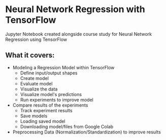 # Neural Network Regression with TensorFlow
Jupyter Notebook created alongside course study for Neural Network Regression using TensorFlow

## What it covers:
* Modeling a Regression Model within TensorFlow
  * Define input/output shapes
  * Create model
  * Evaluate model
  * Visualize the data
  * Visualize model's predictions
  * Run experiments to improve model
* Compare results of the experiments
  * Track experiment results
  * Save models
  * Loading saved model
  * Downloading model/files from Google Colab
* Preprocessing Data (Normalization/Standardization) to improve results
